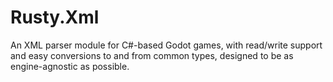 # Rusty.Xml
An XML parser module for C#-based Godot games, with read/write support and easy conversions to and from common types, designed to be as engine-agnostic as possible.
